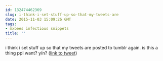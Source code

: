 ```yaml
---
id: 132474462369
slug: i-think-i-set-stuff-up-so-that-my-tweets-are
date: 2015-11-03 15:09:26 GMT
tags:
- mxbees infectious snippets
title: ''
---
```

i think i set stuff up so that my tweets are posted to tumblr again. is this a thing ppl want? y/n? (<a href="http://twitter.com/mxbees/status/661560604998651904">link to tweet</a>)